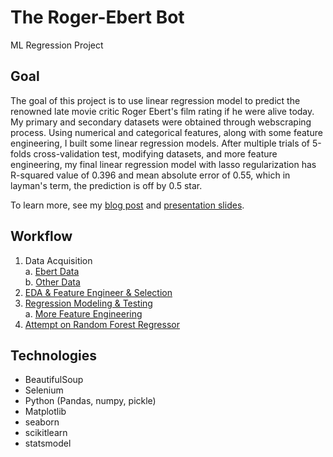 # The Roger-Ebert Bot

ML Regression Project

## Goal

The goal of this project is to use linear regression model to predict the renowned late movie critic Roger Ebert's film rating if he were alive today. My primary and secondary datasets were obtained through webscraping process. Using numerical and categorical features, along with some feature engineering, I built some linear regression models. After multiple trials of 5-folds cross-validation test, modifying datasets, and more feature engineering, my final linear regression model with lasso regularization has R-squared value of 0.396 and mean absolute error of 0.55, which in layman's term, the prediction is off by 0.5 star. 

To learn more, see my [blog post](https://crystalhuang-ds.medium.com/the-roger-ebert-bot-regression-project-bae0228d6acf) and  [presentation slides](https://github.com/crystal-ctrl/regression_project/blob/c570d9cc3db996f363387e842fb59bae50172828/Regression%20Presentation.pdf). 

## Workflow
1. Data Acquisition <br />
    a. [Ebert Data](https://github.com/crystal-ctrl/regression_project/blob/ba6607148f5924f74489de0370b86f1fb76d835d/1A_Data%20Acquisition%20(Ebert%20Data%20Scraping%20&%20Cleaning).ipynb)<br />
    b. [Other Data](https://github.com/crystal-ctrl/regression_project/blob/ba6607148f5924f74489de0370b86f1fb76d835d/1B_More%20Data%20Acquisition%20and%20Cleaning.ipynb)<br />
2. [EDA & Feature Engineer & Selection](https://github.com/crystal-ctrl/regression_project/blob/ba6607148f5924f74489de0370b86f1fb76d835d/2_EDA%20&%20FE%20and%20Selection.ipynb)
3. [Regression Modeling & Testing](https://github.com/crystal-ctrl/regression_project/blob/ba6607148f5924f74489de0370b86f1fb76d835d/3_Modeling_&_Testing.ipynb)<br />
    a. [More Feature Engineering](https://github.com/crystal-ctrl/regression_project/blob/ba6607148f5924f74489de0370b86f1fb76d835d/3a_More%20FE%20and%20Selection.ipynb)<br />
4. [Attempt on Random Forest Regressor](https://github.com/crystal-ctrl/regression_project/blob/ba6607148f5924f74489de0370b86f1fb76d835d/4_Random%20Forest%20Regressor%20Attempt.ipynb)

## Technologies

- BeautifulSoup
- Selenium
- Python (Pandas, numpy, pickle)
- Matplotlib
- seaborn
- scikitlearn
- statsmodel